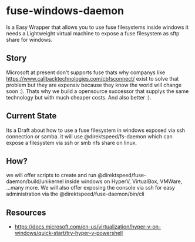 # fuse-windows-daemon
Is a Easy Wrapper that allows you to use fuse filesystems inside windows it needs a Lightweight virtual machine to expose a fuse filesystem as sftp share for windows.

## Story 
Microsoft at present don't supports fuse thats why companys like https://www.callbacktechnologies.com/cbfsconnect/ exist to solve that problem but they are expensiv because they know the world will change soon :). Thats why we build a opensource successor that supplys the same technology but with much cheaper costs. And also better :).


## Current State
Its a Draft about how to use a fuse filesystem in windows exposed via ssh connection or samba.
it will use @direktspeed/fs-daemon which can expose a filesystem via ssh or smb nfs share on linux.

## How?
we will offer scripts to create and run @direktspeed/fuse-daemon/build/unikernel inside windows on HyperV, VirtualBox, VMWare, ...many more.
We will also offer exposing the console via ssh for easy administration via the @direktspeed/fuse-daemon/bin/cli

## Resources
- https://docs.microsoft.com/en-us/virtualization/hyper-v-on-windows/quick-start/try-hyper-v-powershell
